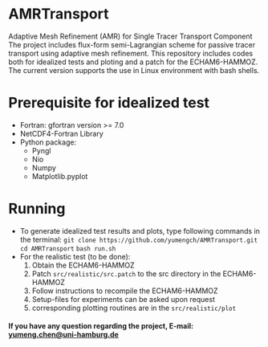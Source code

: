 # AMRTransport
Adaptive Mesh Refinement (AMR) for Single Tracer Transport Component
The project includes flux-form semi-Lagrangian scheme for passive tracer transport using adaptive mesh refinement.
This repository includes codes both for idealized tests and ploting and a patch for the ECHAM6-HAMMOZ.
The current version supports the use in Linux environment with bash shells.

# Prerequisite for idealized test
* Fortran: gfortran version >= 7.0
* NetCDF4-Fortran Library
* Python package: 
  * Pyngl
  * Nio
  * Numpy
  * Matplotlib.pyplot

# Running
  * To generate idealized test results and plots, type following commands in the terminal:
    `git clone https://github.com/yumengch/AMRTransport.git`
    `cd AMRTransport`
    `bash run.sh`
  * For the realistic test (to be done):
    1. Obtain the ECHAM6-HAMMOZ
    2. Patch `src/realistic/src.patch` to the src directory in the ECHAM6-HAMMOZ
    3. Follow instructions to recompile the ECHAM6-HAMMOZ
    4. Setup-files for experiments can be asked upon request
    5. corresponding plotting routines are in the `src/realistic/plot`


#### If you have any question regarding the project, E-mail: yumeng.chen@uni-hamburg.de